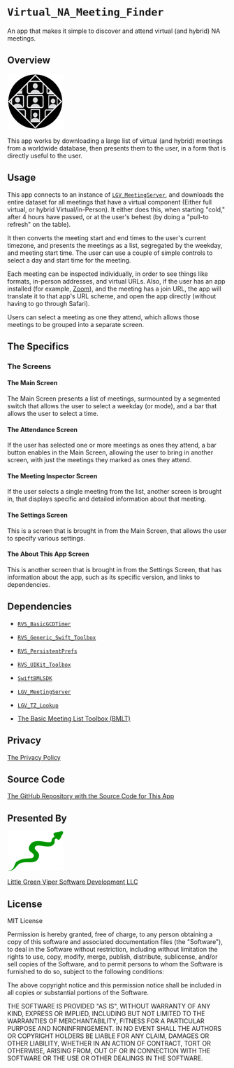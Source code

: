 # ``Virtual_NA_Meeting_Finder``

An app that makes it simple to discover and attend virtual (and hybrid) NA meetings.

## Overview

![Icon](icon.png)

This app works by downloading a large list of virtual (and hybrid) meetings from a worldwide database, then presents them to the user, in a form that is directly useful to the user.

## Usage

This app connects to an instance of [`LGV_MeetingServer`](https://github.com/LittleGreenViper/LGV_MeetingServer), and downloads the entire dataset for all meetings that have a virtual component (Either full virtual, or hybrid Virtual/in-Person). It either does this, when starting "cold," after 4 hours have passed, or at the user's behest (by doing a "pull-to refresh" on the table).

It then converts the meeting start and end times to the user's current timezone, and presents the meetings as a list, segregated by the weekday, and meeting start time. The user can use a couple of simple controls to select a day and start time for the meeting.

Each meeting can be inspected individually, in order to see things like formats, in-person addresses, and virtual URLs. Also, if the user has an app installed (for example, [Zoom](https://zoom.us)), and the meeting has a join URL, the app will translate it to that app's URL scheme, and open the app directly (without having to go through Safari).

Users can select a meeting as one they attend, which allows those meetings to be grouped into a separate screen.

## The Specifics

### The Screens

#### The Main Screen

The Main Screen presents a list of meetings, surmounted by a segmented switch that allows the user to select a weekday (or mode), and a bar that allows the user to select a time.

#### The Attendance Screen

If the user has selected one or more meetings as ones they attend, a bar button enables in the Main Screen, allowing the user to bring in another screen, with just the meetings they marked as ones they attend.

#### The Meeting Inspector Screen

If the user selects a single meeting from the list, another screen is brought in, that displays specific and detailed information about that meeting.

#### The Settings Screen

This is a screen that is brought in from the Main Screen, that allows the user to specify various settings.

#### The About This App Screen

This is another screen that is brought in from the Settings Screen, that has information about the app, such as its specific version, and links to dependencies.

## Dependencies

- [`RVS_BasicGCDTimer`](https://github.com/RiftValleySoftware/RVS_BasicGCDTimer)

- [`RVS_Generic_Swift_Toolbox`](https://github.com/RiftValleySoftware/RVS_Generic_Swift_Toolbox)

- [`RVS_PersistentPrefs`](https://github.com/RiftValleySoftware/RVS_PersistentPrefs)

- [`RVS_UIKit_Toolbox`](https://github.com/RiftValleySoftware/RVS_UIKit_Toolbox)

- [`SwiftBMLSDK`](https://github.com/LittleGreenViper/SwiftBMLSDK)

- [`LGV_MeetingServer`](https://github.com/LittleGreenViper/LGV_MeetingServer)

- [`LGV_TZ_Lookup`](https://github.com/LittleGreenViper/LGV_TZ_Lookup)

- [The Basic Meeting List Toolbox (BMLT)](https://bmlt.app)

## Privacy

[The Privacy Policy](https://littlegreenviper.com/welcome-to-little-green-viper/privacy/app-privacy/)

## Source Code

[The GitHub Repository with the Source Code for This App](https://github.com/LittleGreenViper/VirtualMeetingFinder)

## Presented By

[![LGV Icon](LGV.png)](https://littlegreenviper.com)

[Little Green Viper Software Development LLC](https://littlegreenviper.com)

## License

MIT License
 
Permission is hereby granted, free of charge, to any person obtaining a copy
of this software and associated documentation files (the "Software"), to deal
in the Software without restriction, including without limitation the rights
to use, copy, modify, merge, publish, distribute, sublicense, and/or sell
copies of the Software, and to permit persons to whom the Software is
furnished to do so, subject to the following conditions:

The above copyright notice and this permission notice shall be included in all
copies or substantial portions of the Software.

THE SOFTWARE IS PROVIDED "AS IS", WITHOUT WARRANTY OF ANY KIND, EXPRESS OR
IMPLIED, INCLUDING BUT NOT LIMITED TO THE WARRANTIES OF MERCHANTABILITY,
FITNESS FOR A PARTICULAR PURPOSE AND NONINFRINGEMENT. IN NO EVENT SHALL THE
AUTHORS OR COPYRIGHT HOLDERS BE LIABLE FOR ANY CLAIM, DAMAGES OR OTHER
LIABILITY, WHETHER IN AN ACTION OF CONTRACT, TORT OR OTHERWISE, ARISING FROM,
OUT OF OR IN CONNECTION WITH THE SOFTWARE OR THE USE OR OTHER DEALINGS IN THE
SOFTWARE.


